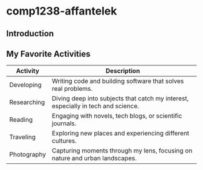 # comp1238-affantelek
## Introduction

## My Favorite Activities

| Activity        | Description                                                |
|-----------------|------------------------------------------------------------|
| Developing      | Writing code and building software that solves real problems. |
| Researching     | Diving deep into subjects that catch my interest, especially in tech and science. |
| Reading         | Engaging with novels, tech blogs, or scientific journals.   |
| Traveling       | Exploring new places and experiencing different cultures.   |
| Photography     | Capturing moments through my lens, focusing on nature and urban landscapes. |

